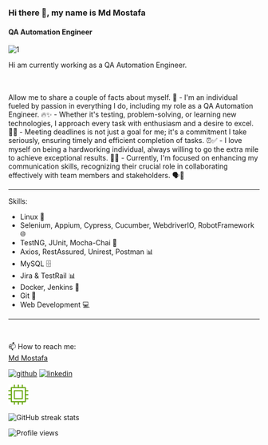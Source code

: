 ### Hi there 👋, my name is **Md Mostafa**
#### QA Automation Engineer

![1](https://github.com/md-mostafa/md-mostafa/assets/41513761/ddfff76e-15cf-4916-816e-2c3e3f03b0f4)

Hi am currently working as a QA Automation Engineer.

<br>
<br>
Allow me to share a couple of facts about myself. 🌟
- I'm an individual fueled by passion in everything I do, including my role as a QA Automation Engineer. 🔥✨
- Whether it's testing, problem-solving, or learning new technologies, I approach every task with enthusiasm and a desire to excel. 💪🌟
- Meeting deadlines is not just a goal for me; it's a commitment I take seriously, ensuring timely and efficient completion of tasks. ⏰✅
- I love myself on being a hardworking individual, always willing to go the extra mile to achieve exceptional results. 💯💼
- Currently, I'm focused on enhancing my communication skills, recognizing their crucial role in collaborating effectively with team members and stakeholders. 🗣️💬

<hr>

Skills: 
- Linux 🐧
- Selenium, Appium, Cypress, Cucumber, WebdriverIO, RobotFramework 🌐 
- TestNG, JUnit, Mocha-Chai 🌲 
- Axios, RestAssured, Unirest, Postman 📊
- MySQL 🗄️ 
- Jira & TestRail 📊 
- Docker, Jenkins 🚀 
- Git 🌿 
- Web Development 💻

<hr>

<br> <div> 📫 How to reach me: <div class="badge-base LI-profile-badge" data-locale="en_US" data-size="large" data-theme="dark" data-type="HORIZONTAL" data-vanity="md-mostafa-akash" data-version="v1"><a class="badge-base__link LI-simple-link" href="https://bd.linkedin.com/in/md-mostafa-akash?trk=profile-badge">Md Mostafa</a></div>
</div>
              


[<img src='https://cdn.jsdelivr.net/npm/simple-icons@3.0.1/icons/github.svg' alt='github' height='40'>](https://github.com/md-mostafa)  [<img src='https://cdn.jsdelivr.net/npm/simple-icons@3.0.1/icons/linkedin.svg' alt='linkedin' height='40'>](https://www.linkedin.com/in/md-mostafa-55bb341a6/)  

<a href='https://docs.github.com/en/developers'><img src='https://raw.githubusercontent.com/acervenky/animated-github-badges/master/assets/devbadge.gif' width='40' height='40'></a> 



![GitHub streak stats](https://streak-stats.demolab.com/?user=md-mostafa)  

![Profile views](https://gpvc.arturio.dev/md-mostafa)  

